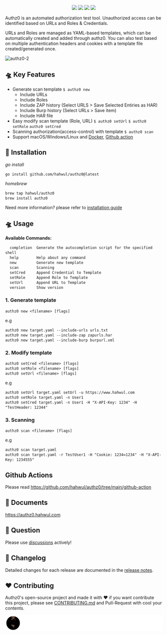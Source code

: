 <h1 align="center">
  <br>
  <a href=""><img src="https://user-images.githubusercontent.com/13212227/149369752-8b344201-ebc4-43b2-8d64-b1229a5ee4c2.png" alt="" width="300px;"></a>
</h1>
<p align="center">
  <a href="https://github.com/hahwul/authz0/blob/main/CONTRIBUTING.md"><img src="https://img.shields.io/badge/contributions-welcome-brightgreen.svg?style=flat"></a>
  <a href="https://goreportcard.com/report/github.com/hahwul/authz0"><img src="https://goreportcard.com/badge/github.com/hahwul/authz0"></a>
  <a href="https://github.com/hahwul/authz0/actions/workflows/go.yml"><img src="https://github.com/hahwul/authz0/actions/workflows/go.yml/badge.svg"></a>
  <a href="https://twitter.com/intent/follow?screen_name=hahwul"><img src="https://img.shields.io/twitter/follow/hahwul?style=flat&logo=twitter"></a>
</p>


Authz0 is an automated authorization test tool. Unauthorized access can be identified based on URLs and Roles & Credentials.

URLs and Roles are managed as YAML-based templates, which can be automatically created and added through authz0. You can also test based on multiple authentication headers and cookies with a template file created/generated once.

![authz0-2](https://user-images.githubusercontent.com/13212227/149650143-a34d8826-f272-4aca-b9a7-323de268cd52.jpg)

## 🛸 Key Features
* Generate scan template `$ authz0 new`
    * Include URLs
    * Include Roles
    * Include ZAP history (Select URLS > Save Selected Entiries as HAR)
    * Include Burp history (Select URLs > Save item)
    * Include HAR file
* Easy modify scan template (Role, URL) `$ authz0 setUrl` `$ authz0 setRole` `authz0 setCred`
* Scanning authorization(access-control) with template `$ authz0 scan`
* Support macOS/Windows/Linux and [Docker](https://hub.docker.com/r/hahwul/authz0/tags), [Github action](https://github.com/marketplace/actions/authz0-scan)

## 🚀 Installation
*go install*
```
go install github.com/hahwul/authz0@latest
```

*homebrew*
```
brew tap hahwul/authz0
brew install authz0
```

Need more information? please refer to [installation guide](https://authz0.hahwul.com/installation.html)

## 🛸 Usage
**Available Commands:**
```
  completion  Generate the autocompletion script for the specified shell
  help        Help about any command
  new         Generate new template
  scan        Scanning
  setCred     Append Credential to Template
  setRole     Append Role to Template
  setUrl      Append URL to Template
  version     Show version
```

### 1. Generate template
```
authz0 new <filename> [flags]
```
e.g 
```
authz0 new target.yaml --include-urls urls.txt
authz0 new target.yaml --include-zap zapurls.har
authz0 new target.yaml --include-burp burpurl.xml
```

### 2. Modify template
```
authz0 setCred <filename> [flags]
authz0 setRole <filename> [flags]
authz0 setUrl <filename> [flags]
```
e.g 
```
authz0 setUrl target.yaml setUrl -u https://www.hahwul.com
authz0 setRole target.yaml -n User1
authz0 setCred target.yaml -n User1 -H "X-API-Key: 1234" -H "TestHeader: 12344"
```

### 3. Scanning 
```
authz0 scan <filename> [flags]
```
e.g
```
authz0 scan target.yaml
authz0 scan target.yaml -r TestUser1 -H "Cookie: 1234=1234" -H "X-API-Key: 1234555"
```

## Github Actions
Please read https://github.com/hahwul/authz0/tree/main/github-action

## 📖 Documents
https://authz0.hahwul.com

## 🤔 Question
Please use [discussions](https://github.com/hahwul/authz0/discussions) actively!

## 📌 Changelog
Detailed changes for each release are documented in the [release notes](https://github.com/hahwul/authz0/releases).

## ❤️ Contributing
Authz0's open-source project and made it with ❤️
if you want contribute this project, please see [CONTRIBUTING.md](https://github.com/hahwul/authz0/blob/main/CONTRIBUTING.md) and Pull-Request with cool your contents.

[![](/CONTRIBUTORS.svg)](https://github.com/hahwul/authz0/graphs/contributors)
